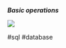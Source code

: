 
***Basic operations***

![](https://lh5.googleusercontent.com/ton42ULkMLF96YmxG8y7A6iOw6Yjd8CXKfUxn6czUpvoI5gHuTrOEuZDiSoxn8gF8_ISV8RzOBzO5CbfDS7lkT8RfV9qyooGi7cZqcrNThHQ7vKXCKo_3sYJ3BX3AZwLYqkGu7HIqxXL9D3Xe-vy4c0)

#sql #database 
